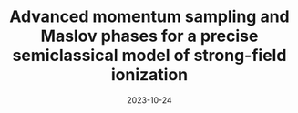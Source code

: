 ---
title: "Advanced momentum sampling and Maslov phases for a precise semiclassical model of strong-field ionization"
collection: publications
permalink: " /publication/2023-10-24-Advanced momentum sampling and Maslov phases for a precise semiclassical model of strong-field ionization"
date: 2023-10-24
venue: 'arXiv:'
paperurl: 'https://arxiv.org/abs/2311.01845'
citation: 'Mads Brøndum Carlsen, Emil Hansen, Lars Bojer Madsen, Andrew Stephen Maxwell, arXiv:2311.01845 (2023)'
---